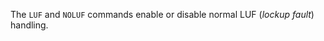 
<!-- SPDX-License-Identifier: LicenseRef-DPS8M-Doc OR LicenseRef-CF-GAL -->
<!-- SPDX-FileCopyrightText: 2022-2023 The DPS8M Development Team -->
<!-- scspell-id: 4248a1d1-3680-11ed-a267-80ee73e9b8e7 -->

The `LUF` and `NOLUF` commands enable or disable normal LUF (*lockup fault*) handling.

